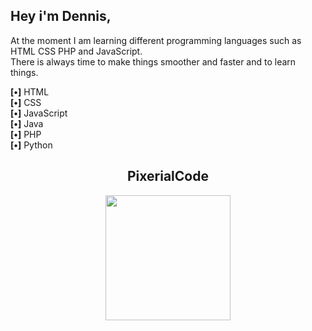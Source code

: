 <h2>Hey i'm Dennis,</h2>

<p>
    At the moment I am learning different programming languages such as HTML CSS PHP and JavaScript.
    <br>
    There is always time to make things smoother and faster and to learn things.
</p>

<p>
    <strong>[‌•]</strong> HTML
    <br>
    <strong>[‌•]</strong> CSS
    <br>
    <strong>[‌•]</strong> JavaScript
    <br>
    <strong>[‌•]</strong> Java
    <br>
    <strong>[‌•]</strong> PHP
    <br>
    <strong>[‌•]</strong> Python
</p>
  
<h2 align="center">PixerialCode</h2>
<p align="center">
    <a href="https://pixerialcode.com/">
    <img dragable="false" style="height: 200px; height: 200px;" src="https://pixerialcode.com/wp-content/uploads/2022/12/pc-logo-900x900-color-1-150x150.png">
    </a>
   <br/>
</p>
